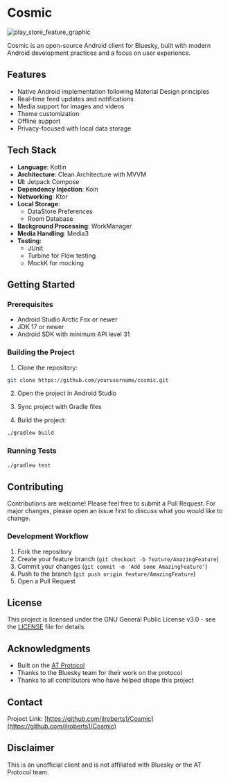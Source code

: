 # Cosmic

![play_store_feature_graphic](https://github.com/user-attachments/assets/dbba0a69-383b-4e44-921f-35e418a7fe2e)


Cosmic is an open-source Android client for Bluesky, built with modern Android development practices and a focus on user experience.

## Features

- Native Android implementation following Material Design principles
- Real-time feed updates and notifications
- Media support for images and videos
- Theme customization
- Offline support
- Privacy-focused with local data storage

## Tech Stack

- **Language**: Kotlin
- **Architecture**: Clean Architecture with MVVM
- **UI**: Jetpack Compose
- **Dependency Injection**: Koin
- **Networking**: Ktor
- **Local Storage**: 
  - DataStore Preferences
  - Room Database
- **Background Processing**: WorkManager
- **Media Handling**: Media3
- **Testing**: 
  - JUnit
  - Turbine for Flow testing
  - MockK for mocking

## Getting Started

### Prerequisites

- Android Studio Arctic Fox or newer
- JDK 17 or newer
- Android SDK with minimum API level 31

### Building the Project

1. Clone the repository:
```bash
git clone https://github.com/yourusername/cosmic.git
```

2. Open the project in Android Studio

3. Sync project with Gradle files

4. Build the project:
```bash
./gradlew build
```

### Running Tests

```bash
./gradlew test
```

## Contributing

Contributions are welcome! Please feel free to submit a Pull Request. For major changes, please open an issue first to discuss what you would like to change.

### Development Workflow

1. Fork the repository
2. Create your feature branch (`git checkout -b feature/AmazingFeature`)
3. Commit your changes (`git commit -m 'Add some AmazingFeature'`)
4. Push to the branch (`git push origin feature/AmazingFeature`)
5. Open a Pull Request

## License

This project is licensed under the GNU General Public License v3.0 - see the [LICENSE](LICENSE) file for details.

## Acknowledgments

- Built on the [AT Protocol](https://atproto.com/)
- Thanks to the Bluesky team for their work on the protocol
- Thanks to all contributors who have helped shape this project

## Contact

Project Link: [https://github.com/jlroberts1/Cosmic](https://github.com/jlroberts1/Cosmic)

## Disclaimer

This is an unofficial client and is not affiliated with Bluesky or the AT Protocol team.
